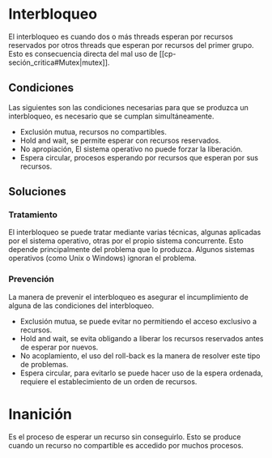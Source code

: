 # Interbloqueo
El interbloqueo es cuando dos o más threads esperan por recursos reservados por otros threads que esperan por recursos del primer grupo. Esto es consecuencia directa del mal uso de [[cp-seción_critica#Mutex|mutex]].
## Condiciones
Las siguientes son las condiciones necesarias para que se produzca un interbloqueo, es necesario que se cumplan simultáneamente.
- Exclusión mutua, recursos no compartibles.
- Hold and wait, se permite esperar con recursos reservados.
- No apropiación, El sistema operativo no puede forzar la liberación.
- Espera circular, procesos esperando por recursos que esperan por sus recursos.
## Soluciones
### Tratamiento
El interbloqueo se puede tratar mediante varias técnicas, algunas aplicadas por el sistema operativo, otras por el propio sistema concurrente. Esto depende principalmente del problema que lo produzca.
Algunos sistemas operativos (como Unix o Windows) ignoran el problema.
### Prevención
La manera de prevenir el interbloqueo es asegurar el incumplimiento de alguna de las condiciones del interbloqueo.
- Exclusión mutua, se puede evitar no permitiendo el acceso exclusivo a recursos.
- Hold and wait, se evita obligando a liberar los recursos reservados antes de esperar por nuevos.
- No acoplamiento, el uso del roll-back es la manera de resolver este tipo de problemas.
- Espera circular, para evitarlo se puede hacer uso de la espera ordenada, requiere el establecimiento de un orden de recursos.
# Inanición
Es el proceso de esperar un recurso sin conseguirlo. Esto se produce cuando un recurso no compartible es accedido por muchos procesos.